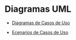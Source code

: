 # Diagramas UML

- [Diagramas de Casos de Uso](/diagramas/02-casos-de-uso/diagramas_de_casos_de_uso.md)

- [Ecenarios de Casos de Uso](../diagramas/01-diagrama-clases/03-escenarios-casos-de-uso/escenarios_de_casos_de_uso.md)